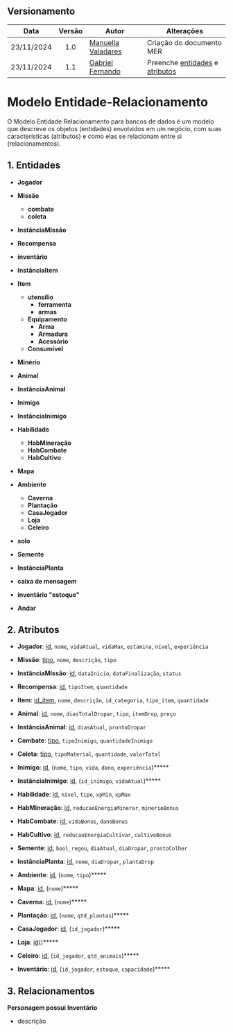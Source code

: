 ## Versionamento

| Data | Versão | Autor | Alterações | 
| :--: | :----: | ----- | ---------- | 
| 23/11/2024 |  1.0 |  [Manuella Valadares](https://github.com/manuvaladares)| Criação do documento MER | 
| 23/11/2024 |  1.1 |  [Gabriel Fernando](https://github.com/MMcLovin)| Preenche [entidades](#1-entidades) e [atributos](#2-atributos) | 


# Modelo Entidade-Relacionamento

O Modelo Entidade Relacionamento para bancos de dados é um modelo que descreve os objetos (entidades) envolvidos em um negócio, com suas características (atributos) e como elas se relacionam entre si (relacionamentos).

## 1. Entidades

- **Jogador**

- **Missão**
    - **combate**
    - **coleta**

- **InstânciaMissão**

- **Recompensa**

- **inventário**

- **InstânciaItem**

- **Item**
    - **utensílio**
        - **ferramenta**
        - **armas**
    - **Equipamento**
        - **Arma**
        - **Armadura**
        - **Acessório**
    - **Consumível**

- **Minério**

- **Animal**

- **InstânciaAnimal**

- **Inimigo**

- **InstânciaInimigo**

- **Habilidade**
    - **HabMineração**
    - **HabCombate**
    - **HabCultivo**

- **Mapa**

- **Ambiente**
    - **Caverna**
    - **Plantação**
    - **CasaJogador**
    - **Loja**
    - **Celeiro**

- **solo**

- **Semente**

- **InstânciaPlanta**

- **caixa de mensagem**

- **inventário "estoque"**

- **Andar**

## 2. Atributos

- **Jogador**: <ins>id</ins>, `nome`, `vidaAtual`, `vidaMax`, `estamina`, `nível`, `experiência`

- **Missão**: <ins>tipo</ins>, `nome`, `descrição`, `tipo`

- **InstânciaMissão**: <ins>id</ins>, `dataInicio`, `dataFinalização`, `status`

- **Recompensa**: <ins>id</ins>, `tipoItem`, `quantidade`

- **Item**: <ins>id_item</ins>, `nome`, `descrição`, `id_categoria`, `tipo_item`, `quantidade`

- **Animal**: <ins>id</ins>, `nome`, `diasTotalDropar`, `tipo`, `itemDrop`, `preço`

- **InstânciaAnimal**: <ins>id</ins>, `diasAtual`, `prontoDropar`

- **Combate**: <ins>tipo</ins>, `tipoInimigo`, `quantidadeInimigo`

- **Coleta**: <ins>tipo</ins>, `tipoMaterial`, `quantidade`, `valorTotal`

- **Inimigo**: <ins>id</ins>, (`nome`, `tipo`, `vida`, `dano`, `experiência`)*****

- **InstânciaInimigo**: <ins>id</ins>, (`id_inimigo`, `vidaAtual`)*****

- **Habilidade**: <ins>id</ins>, `nível`, `tipo`, `xpMin`, `xpMax`

- **HabMineração**: <ins>id</ins>, `reducaoEnergiaMinerar`, `minerioBonus`

- **HabCombate**: <ins>id</ins>, `vidaBonus`, `danoBonus`

- **HabCultivo**: <ins>id</ins>, `reducaoEnergiaCultivar`, `cultivoBonus`

- **Semente**: <ins>id</ins>, `bool_regou`, `diaAtual`, `diaDropar`, `prontoColher`

- **InstânciaPlanta**: <ins>id</ins>, `nome`, `diaDropar`, `plantaDrop`

- **Ambiente**: <ins>id</ins>, (`nome`, `tipo`)*****

- **Mapa**: <ins>id</ins>, (`nome`)*****

- **Caverna**: <ins>id</ins>, (`nome`)*****

- **Plantação**: <ins>id</ins>, (`nome`, `qtd_plantas`)*****

- **CasaJogador**: <ins>id</ins>, (`id_jogador`)*****

- **Loja**: <ins>id</ins>()*****

- **Celeiro**: <ins>id</ins>, (`id_jogador`, `qtd_animais`)*****

- **Inventário**: <ins>id</ins>, (`id_jogador`, `estoque`, `capacidade`)*****

## 3. Relacionamentos

**Personagem possui Inventário**
- descrição
